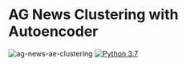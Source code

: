# AG News Clustering with Autoencoder

![ag-news-ae-clustering](https://github.com/AFAgarap/ag-news-ae-clustering/workflows/ag-news-ae-clustering/badge.svg?branch=master)
[![Python 3.7](https://img.shields.io/badge/python-3.7-blue.svg)](https://www.python.org/downloads/release/python-377/)
